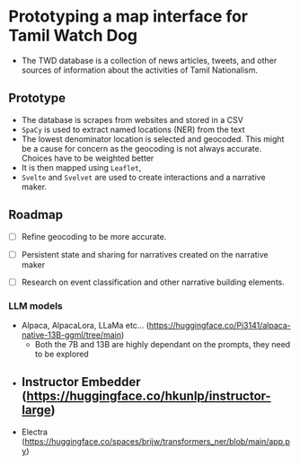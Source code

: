 # Prototyping a map interface for Tamil Watch Dog

- The TWD database is a collection of news articles, tweets, and other sources of information about the activities of Tamil Nationalism.

## Prototype
- The database is scrapes from websites and stored in a CSV
- ```SpaCy``` is used to extract named locations (NER) from the text
- The lowest denominator location is selected and geocoded. This might be a cause for concern as the geocoding is not always accurate. Choices have to be weighted better
- It is then mapped using ```Leaflet```,
- ```Svelte``` and ```Svelvet``` are used to create interactions and a narrative maker.

## Roadmap
- [ ] Refine geocoding to be more accurate.
- [ ] Persistent state and sharing for narratives created on the narrative maker
- [ ] Research on event classification and other narrative building elements.    


### LLM models 
- Alpaca, AlpacaLora, LLaMa etc... (https://huggingface.co/Pi3141/alpaca-native-13B-ggml/tree/main)
  - Both the 7B and 13B are highly dependant on the prompts, they need to be explored
- Instructor Embedder (https://huggingface.co/hkunlp/instructor-large)
  - 
- Electra (https://huggingface.co/spaces/brijw/transformers_ner/blob/main/app.py)